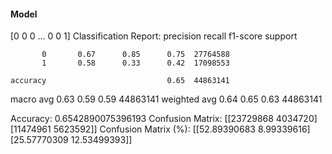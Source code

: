 #### Model
[0 0 0 ... 0 0 1]
Classification Report:
              precision    recall  f1-score   support

           0       0.67      0.85      0.75  27764588
           1       0.58      0.33      0.42  17098553

    accuracy                           0.65  44863141
   macro avg       0.63      0.59      0.59  44863141
weighted avg       0.64      0.65      0.63  44863141

Accuracy: 0.6542890075396193
Confusion Matrix:
[[23729868  4034720]
 [11474961  5623592]]
Confusion Matrix (%):
[[52.89390683  8.99339616]
 [25.57770309 12.53499393]]

